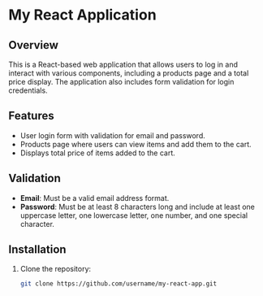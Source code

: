 # My React Application

## Overview

This is a React-based web application that allows users to log in and interact with various components, including a products page and a total price display. The application also includes form validation for login credentials.

## Features

- User login form with validation for email and password.
- Products page where users can view items and add them to the cart.
- Displays total price of items added to the cart.

## Validation

- **Email**: Must be a valid email address format.
- **Password**: Must be at least 8 characters long and include at least one uppercase letter, one lowercase letter, one number, and one special character.

## Installation

1. Clone the repository:
   ```bash
   git clone https://github.com/username/my-react-app.git
   ```

